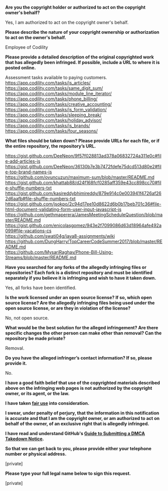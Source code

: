 **Are you the copyright holder or authorized to act on the copyright owner's behalf?**

Yes, I am authorized to act on the copyright owner's behalf.

**Please describe the nature of your copyright ownership or authorization to act on the owner's behalf.**

Employee of Codility

**Please provide a detailed description of the original copyrighted work that has allegedly been infringed. If possible, include a URL to where it is posted online.**

Assessment tasks available to paying customers.  
https://app.codility.com/tasks/js_articles/  
https://app.codility.com/tasks/same_digit_sum/  
https://app.codility.com/tasks/module_line_iterator/  
https://app.codility.com/tasks/phone_billing/  
https://app.codility.com/tasks/creative_accounting/  
https://app.codility.com/tasks/js_form_validation/  
https://app.codility.com/tasks/sleeping_break/  
https://app.codility.com/tasks/holiday_advisor/  
https://app.codility.com/tasks/js_brands/  
https://app.codility.com/tasks/four_seasons/

**What files should be taken down? Please provide URLs for each file, or if the entire repository, the repository’s URL.**

https://gist.github.com/DeeNeon/9f57f028813ad378a06832724a311e0c#file-add-articles-js  
https://gist.github.com/DeeNeon/36130b7e3b7472fdefe75dcd513d80e2#file-top-brand-names-js  
https://github.com/ovuncuzun/maximum-sum/blob/master/README.md  
https://gist.github.com/khattab88/d24f168fcf0285aff359e43cc898cc70#file-shuffle-numbers-txt  
https://gist.github.com/kasireddybhimireddy/879e914c0e003941f4726af262d6aafb#file-shuffle-numbers-txt  
https://gist.github.com/jsokpo/2c94d17ee10d8622d6b0b17beb701c36#file-html-document-validating-form-user-input-javascript-js  
https://github.com/gethmaperera/JamesMeetingScheduleQuestion/blob/master/README.md  
https://gist.github.com/enicolasgomez/943e2f7099086d63d18964afe492a099#file-vacations-cs  
https://github.com/swati04g/java8-assignments/wiki  
https://github.com/DungHarry/TopCareerCodeSummer2017/blob/master/README.md  
https://github.com/MysariRaghav/Phone-Bill-Using-Streams/blob/master/README.md  

**Have you searched for any forks of the allegedly infringing files or repositories? Each fork is a distinct repository and must be identified separately if you believe it is infringing and wish to have it taken down.**

Yes, all forks have been identified.

**Is the work licensed under an open source license? If so, which open source license? Are the allegedly infringing files being used under the open source license, or are they in violation of the license?**

No, not open source.

**What would be the best solution for the alleged infringement? Are there specific changes the other person can make other than removal? Can the repository be made private?**

Removal.

**Do you have the alleged infringer’s contact information? If so, please provide it.**

No.

**I have a good faith belief that use of the copyrighted materials described above on the infringing web pages is not authorized by the copyright owner, or its agent, or the law.**

**I have taken <a href="https://www.lumendatabase.org/topics/22">fair use</a> into consideration.**

**I swear, under penalty of perjury, that the information in this notification is accurate and that I am the copyright owner, or am authorized to act on behalf of the owner, of an exclusive right that is allegedly infringed.**

**I have read and understand GitHub's <a href="https://help.github.com/articles/guide-to-submitting-a-dmca-takedown-notice/">Guide to Submitting a DMCA Takedown Notice</a>.**

**So that we can get back to you, please provide either your telephone number or physical address.**

[private]

**Please type your full legal name below to sign this request.**

[private]
